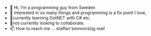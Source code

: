 - 👋 Hi, I’m a programming guy from Sweden
- 👀 interested in so many things and programming is a fix point I love,
- 🌱currently learning DotNET with C# etc.
- 💞️not currently looking to collaborate.
- 📫 How to reach me ... staffan'simmons¤g mail

<!---
linuxnt64/linuxnt64 is a ✨ special ✨ repository because its `README.md` (this file) appears on your GitHub profile.
You can click the Preview link to take a look at your changes.
--->
